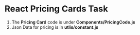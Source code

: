 # React Pricing Cards Task
1. The **Pricing Card** code is under **Components/PricingCode.js**
2. Json Data for pricing is in **utlis/constant.js**
